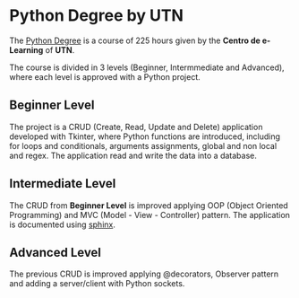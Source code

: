 # Python Degree by UTN

The [Python Degree](https://sceu.frba.utn.edu.ar/e-learning/detalle/diplomatura/1413/diplomatura-en-python?id=999188614) is a course of 225 hours given by the **Centro de e-Learning** of **UTN**. 

The course is divided in 3 levels (Beginner, Intermmediate and Advanced), where each level is approved with a Python project.

## Beginner Level

The project is a CRUD (Create, Read, Update and Delete) application developed with Tkinter, where Python functions are introduced, including for loops and conditionals, arguments assignments, global and non local and regex. The application read and write the data into a database.

## Intermediate Level

The CRUD from **Beginner Level** is improved applying OOP (Object Oriented Programming) and MVC (Model - View - Controller) pattern. The application is documented using [sphinx](https://www.sphinx-doc.org/).

## Advanced Level

The previous CRUD is improved applying @decorators, Observer pattern and adding a server/client with Python sockets.

